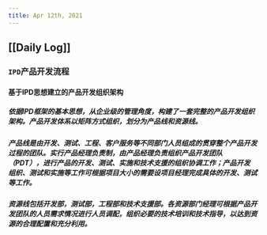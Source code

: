 ```yaml
---
title: Apr 12th, 2021
---
```


## [[Daily Log]]
### `IPD`产品开发流程
#### 基于IPD思想建立的产品开发组织架构
##### 依据IPD框架的基本思想，从企业级的管理角度，构建了一套完整的产品开发组织架构。**产品开发体系以矩阵方式组织，划分为产品线和资源线**。
##### **产品线**是由开发、测试、工程、客户服务等不同部门人员组成的贯穿整个产品开发过程的团队。实行产品经理负责制，由产品经理负责组织产品开发团队（PDT），进行产品的开发、测试、实施和技术支援的组织协调工作；产品开发组织、测试和实施等工作可根据项目大小的需要设项目经理完成具体的开发、测试等工作。
##### 资源线包括开发部，测试部，工程部和技术支援部。各资源部门经理可根据产品开发团队的人员需求情况进行人员调配，组织必要的技术培训和技术指导，以达到资源的合理配置和充分利用。
